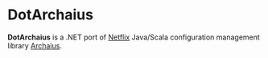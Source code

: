 # DotArchaius

**DotArchaius** is a .NET port of [Netflix](https://github.com/Netflix) Java/Scala configuration management library [Archaius](https://github.com/Netflix/archaius).
